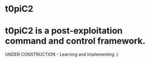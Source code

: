 # t0piC2
# t0piC2 is a post-exploitation command and control framework.

UNDER CONSTRUCTION - Learning and Implementing :)


